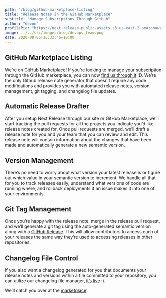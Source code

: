 ```yaml
---
path: "/blog/github-marketplace-listing"
title: "Release Notes in the GitHub Marketplace"
subtitle: "Manage Subscriptions Through GitHub"
author: "devon"
profilePic: "https://next-release-public-assets.s3.us-east-2.amazonaws.com/devon_profile_pic.png"
image: ../../src/images/blog/devops_team.png
date: 2020-08-05T16:33:46+10:00
---
```


## GitHub Marketplace Listing

We’re on GitHub Marketplace! If you’re looking to manage your subscription
through the GitHub marketplace, you can now
[find us through it](https://github.com/marketplace/nextrelease-io) :D. We’re
the only Github release note generator that doesn’t require any code
modifications and provides you with automated release notes, version management,
git tagging, and changelog file updates.

## Automatic Release Drafter

After you setup Next Release through our site or GitHub Marketplace, we’ll start
tracking the pull requests for all the projects you indicate you’d like release
notes created for. Once pull requests are merged, we’ll draft a release note for
you and your team that you can review and edit. This release note will contain
information about the changes that have been made and automatically generate a
new semantic version.

## Version Management

There’s no need to worry about what version your latest release is or figure out
which value in your semantic version to increment. We handle all that for you to
track releases easily, understand what versions of code are running where, and
rollback deployments if an issue makes it into one of your environments.

## Git Tag Management

Once you’re happy with the release note, merge in the release pull request, and
we’ll generate a git tag using the auto-generated semantic version along with a
[GitHub Release](https://docs.github.com/en/enterprise/2.13/user/articles/creating-releases).
This will allow contributors to access each of your releases the
same way they’re used to accessing releases in other repositories.

## Changelog File Control

If you also want a changelog generated for you that documents your release
notes and versions within a file committed to your repository, you can
utilize our changelog file manager, [it’s live](https://github.com/nextreleaseio/next-release/blob/master/CHANGELOG.md) :).

We’ll catch you over at the [marketplace](https://github.com/marketplace/nextrelease-io)!
